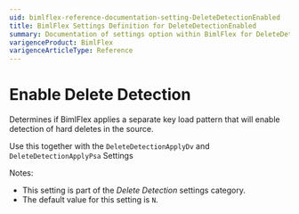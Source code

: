 ```yaml
---
uid: bimlflex-reference-documentation-setting-DeleteDetectionEnabled
title: BimlFlex Settings Definition for DeleteDetectionEnabled
summary: Documentation of settings option within BimlFlex for DeleteDetectionEnabled
varigenceProduct: BimlFlex
varigenceArticleType: Reference
---
```


# Enable Delete Detection

Determines if BimlFlex applies a separate key load pattern that will enable detection of hard deletes in the source.

Use this together with the `DeleteDetectionApplyDv` and `DeleteDetectionApplyPsa` Settings

Notes:

* This setting is part of the *Delete Detection* settings category.
* The default value for this setting is `N`.